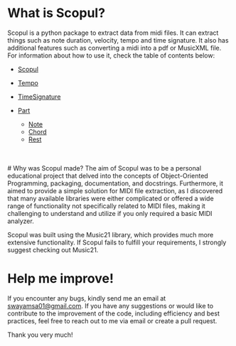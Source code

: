 # What is Scopul?

Scopul is a python package to extract data from midi files. It can extract things such as note duration, velocity, tempo and time signature. It also has additional 
features such as converting a midi into a pdf or MusicXML file. For information about how to use it, check the table of contents below:


- <a href="scopul.html">Scopul</a>


- <a href="tempo.md">Tempo</a>


- <a href="timesig.md">TimeSignature</a>


- <a href="part.md">Part</a>
  - <a href="note.md">Note</a>
  - <a href="chord.md">Chord</a>
  - <a href="rest.md">Rest</a>

<br>
<br>
# Why was Scopul made?
The aim of Scopul was to be a personal educational project that delved into the concepts of Object-Oriented Programming, packaging, documentation, and docstrings. Furthermore, it aimed to provide a simple solution for MIDI file extraction, as I discovered that many available libraries were either complicated or offered a wide range of functionality not specifically related to MIDI files, making it challenging to understand and utilize if you only required a basic MIDI analyzer.

Scopul was built using the Music21 library, which provides much more extensive functionality. If Scopul fails to fulfill your requirements, I strongly suggest checking out Music21.

# Help me improve!
If you encounter any bugs, kindly send me an email at swayamsa01@gmail.com. If you have any suggestions or would like to contribute to the improvement of the code, including efficiency and best practices, feel free to reach out to me via email or create a pull request.

Thank you very much!